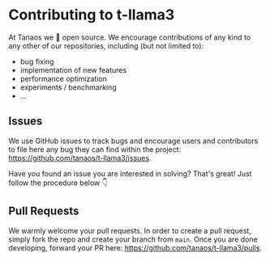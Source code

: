 # Contributing to t-llama3
At Tanaos we 🧡 open source. We encourage contributions of any kind to any other of our repositories, including (but not limited to):

- bug fixing
- implementation of new features
- performance optimization
- experiments / benchmarking
- ...

## Issues
We use GitHub issues to track bugs and encourage users and contributors to file here any bug they can find within the project: https://github.com/tanaos/t-llama3/issues.

Have you found an issue you are interested in solving? That's great! Just follow the procedure below 👇

## Pull Requests
We warmly welcome your pull requests. In order to create a pull request, simply fork the repo and create your branch from `main`. Once you are done developing, forward your PR here: https://github.com/tanaos/t-llama3/pulls.